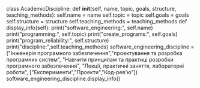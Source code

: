 class AcademicDiscipline:
    def __init__(self, name, topic, goals, structure, teaching_methods):
        self.name = name
        self.topic = topic 
        self.goals = goals
        self.structure = structure
        self.teaching_methods = teaching_methods
    def display_info(self):
        print("software_engineering:", self.name)
        print("programming:", self.topic)
        print("create_programs:", self.goals)
        print("program_reliability:", self.structure)
        print("discipline:",self.teaching_methods)
    software_engineering_discipline = ("Інженерія програмного забезпечення","проектування та розробка програмних систем",
                                       "Навчити принципам та практиці розробки програмного забезпечення",
                                       "Лекції, практичні заняття, лабораторні роботи", ["Експерименти","Проекти","Код-рев'ю"])
    software_engineering_discipline.display_info()
